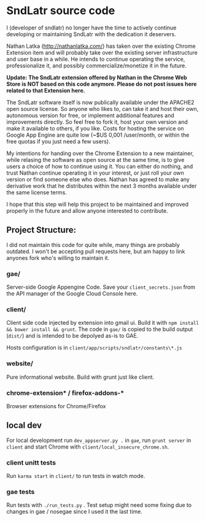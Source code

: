 # SndLatr source code

I (developer of sndlatr) no longer have the time to actively continue developing or maintaining SndLatr with the dedication it deservers.

Nathan Latka (http://nathanlatka.com/) has taken over the existing Chrome Extension item and will probably take over the existing server infrastructure and user base in a while. He intends to continue operating the service, professionalize it, and possibly commercialize/monetize it in the future.

**Update: The SndLatr extension offered by Nathan in the Chrome Web Store is NOT based on this code anymore. Please do not post issues here related to that Extension here.**

The SndLatr software itself is now publically available under the APACHE2 open source license. So anyone who likes to, can take it and host their own, autonomous version for free, or implement additional features and improvements directly. So feel free to fork it, host your own version and make it available to others, if you like.
Costs for hosting the service on Google App Engine are quite low (~$US 0,001 /user/month, or within the free quotas if you just need a few users).

My intentions for handing over the Chrome Extension to a new maintainer, while relasing the software as open source at the same time, is to give users a choice of how to continue using it. You can either do nothing, and trust Nathan continue operating it in your interest, or just roll your own version or find someone else who does.
Nathan has agreed to make any derivative work that he distributes within the next 3 months available under the same license terms.

I hope that this step will help this project to be maintained and improved properly in the future and allow anyone interested to contribute.


## Project Structure:
I did not maintain this code for quite while, many things are probably outdated.
I won't be accepting pull requests here, but am happy to link anyones fork who's willing to maintain it.

### gae/
Server-side Google Appengine Code.
Save your `client_secrets.json` from the API manager of the Google Cloud Console
here.

### client/
Client side code injected by extension into gmail ui.  Build it with `npm install &&
bower install && grunt`. The code in `gae/` is copied to the build output
(`dist/`) and is intended to be depolyed as-is to GAE.

Hosts configuration is in `client/app/scripts/sndlatr/constants\*.js`

### website/
Pure informational website. Build with grunt just like client.

### chrome-extension\* / firefox-addons-\*
Browser extensions for Chrome/Firefox

## local dev
For local development run `dev_appserver.py .` in `gae`, run `grunt server` in
`client` and start Chrome with `client/local_insecure_chrome.sh`.

### client unitt tests
Run `karma start` in `client/` to run tests in watch mode.

### gae tests
Run tests with `./run_tests.py` .
Test setup might need some fixing due to changes in gae / nosegae since I used
it the last time.
